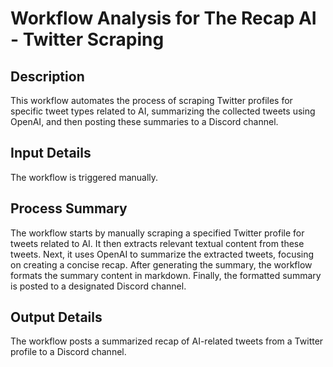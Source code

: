 # Workflow Analysis for The Recap AI - Twitter Scraping

## Description
This workflow automates the process of scraping Twitter profiles for specific tweet types related to AI, summarizing the collected tweets using OpenAI, and then posting these summaries to a Discord channel.

## Input Details
The workflow is triggered manually.

## Process Summary
The workflow starts by manually scraping a specified Twitter profile for tweets related to AI. It then extracts relevant textual content from these tweets. Next, it uses OpenAI to summarize the extracted tweets, focusing on creating a concise recap. After generating the summary, the workflow formats the summary content in markdown. Finally, the formatted summary is posted to a designated Discord channel.

## Output Details
The workflow posts a summarized recap of AI-related tweets from a Twitter profile to a Discord channel.
